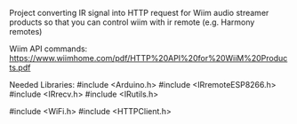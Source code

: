 Project converting IR signal into HTTP request for Wiim audio streamer products so that you can control wiim with ir remote (e.g. Harmony remotes)

Wiim API commands:
https://www.wiimhome.com/pdf/HTTP%20API%20for%20WiiM%20Products.pdf

Needed Libraries:
#include <Arduino.h>
#include <IRremoteESP8266.h>
#include <IRrecv.h>
#include <IRutils.h>

#include <WiFi.h>
#include <HTTPClient.h>
